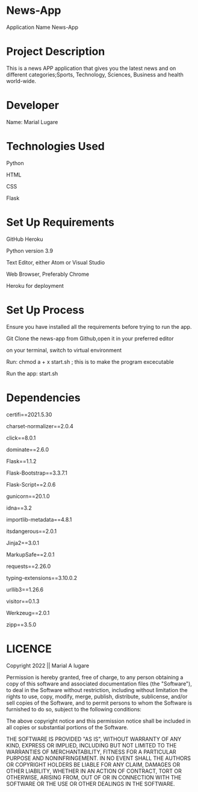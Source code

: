 # News-App
Application Name
News-App

# Project Description
This is a news APP application that gives you the latest news and on different categories;Sports, Technology, Sciences, Business and health world-wide.

# Developer
Name: Marial Lugare 

# Technologies Used
Python

HTML

CSS

Flask

# Set Up Requirements
GitHub
Heroku

Python version 3.9

Text Editor, either Atom or Visual Studio

Web Browser, Preferably Chrome

Heroku for deployment

# Set Up Process
Ensure you have installed all the requirements before trying to run the app.

Git Clone the news-app from Github,open it in your preferred editor

on your terminal, switch to virtual environment

Run: chmod a + x start.sh ; this is to make the program excecutable

Run the app: start.sh

# Dependencies
certifi==2021.5.30

charset-normalizer==2.0.4

click==8.0.1

dominate==2.6.0

Flask==1.1.2

Flask-Bootstrap==3.3.7.1

Flask-Script==2.0.6

gunicorn==20.1.0

idna==3.2

importlib-metadata==4.8.1

itsdangerous==2.0.1

Jinja2==3.0.1

MarkupSafe==2.0.1

requests==2.26.0

typing-extensions==3.10.0.2

urllib3==1.26.6

visitor==0.1.3

Werkzeug==2.0.1

zipp==3.5.0

# LICENCE

Copyright 2022 || Marial A lugare


Permission is hereby granted, free of charge, to any person obtaining a copy of this software and associated documentation files (the "Software"), to deal in the Software without restriction, including without limitation the rights to use, copy, modify, merge, publish, distribute, sublicense, and/or sell copies of the Software, and to permit persons to whom the Software is furnished to do so, subject to the following conditions:


The above copyright notice and this permission notice shall be included in all copies or substantial portions of the Software.



THE SOFTWARE IS PROVIDED "AS IS", WITHOUT WARRANTY OF ANY KIND, EXPRESS OR IMPLIED, INCLUDING BUT NOT LIMITED TO THE WARRANTIES OF MERCHANTABILITY, FITNESS FOR A PARTICULAR PURPOSE AND NONINFRINGEMENT. IN NO EVENT SHALL THE AUTHORS OR COPYRIGHT HOLDERS BE LIABLE FOR ANY CLAIM, DAMAGES OR OTHER LIABILITY, WHETHER IN AN ACTION OF CONTRACT, TORT OR OTHERWISE, ARISING FROM, OUT OF OR IN CONNECTION WITH THE SOFTWARE OR THE USE OR OTHER DEALINGS IN THE SOFTWARE.
